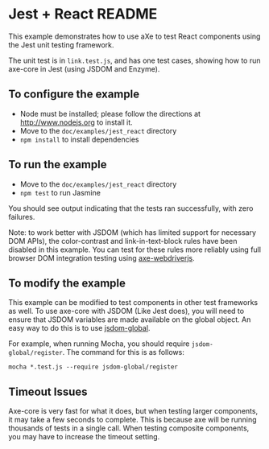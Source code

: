 # Jest + React README

This example demonstrates how to use aXe to test React components using the
Jest unit testing framework.

The unit test is in `link.test.js`, and has one test cases, showing how to run
axe-core in Jest (using JSDOM and Enzyme).

## To configure the example

- Node must be installed; please follow the directions at http://www.nodejs.org
  to install it.
- Move to the `doc/examples/jest_react` directory
- `npm install` to install dependencies

## To run the example

- Move to the `doc/examples/jest_react` directory
- `npm test` to run Jasmine

You should see output indicating that the tests ran successfully, with zero
failures.

Note: to work better with JSDOM (which has limited support for necessary DOM APIs),
the color-contrast and link-in-text-block rules have been disabled in this example.
You can test for these rules more reliably using full browser DOM integration
testing using [axe-webdriverjs](https://github.com/dequelabs/axe-webdriverjs).

## To modify the example

This example can be modified to test components in other test frameworks as well. To use axe-core with JSDOM (Like Jest does), you will need to ensure that JSDOM variables are made available on the global object. An easy way to do this is to use [jsdom-global](https://github.com/rstacruz/jsdom-global).

For example, when running Mocha, you should require `jsdom-global/register`. The command for this is as follows:

```shell
mocha *.test.js --require jsdom-global/register
```

## Timeout Issues

Axe-core is very fast for what it does, but when testing larger components, it may take a few seconds to complete. This is because axe will be running thousands of tests in a single call. When testing composite components, you may have to increase the timeout setting.

